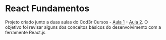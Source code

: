 # React Fundamentos

Projeto criado junto a duas aulas do Cod3r Cursos - [Aula 1](https://youtu.be/XQxitgyZ_S4?list=PLdPPE0hUkt0q7bwgAlk6UimtBKoNfM1tw) - [Aula 2](https://youtu.be/GJ8Vm-h0V8I?list=PLdPPE0hUkt0q7bwgAlk6UimtBKoNfM1tw). O objetivo foi revisar alguns dos conceitos básicos do desenvolvimento com a ferramente React.js.
